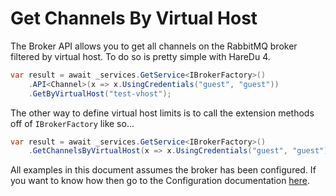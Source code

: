 # Get Channels By Virtual Host

The Broker API allows you to get all channels on the RabbitMQ broker filtered by virtual host. To do so is pretty simple with HareDu 4.

```c#
var result = await _services.GetService<IBrokerFactory>()
    .API<Channel>(x => x.UsingCredentials("guest", "guest"))
    .GetByVirtualHost("test-vhost");
```

The other way to define virtual host limits is to call the extension methods off of ```IBrokerFactory``` like so...

```c#
var result = await _services.GetService<IBrokerFactory>()
    .GetChannelsByVirtualHost(x => x.UsingCredentials("guest", "guest"), "test-vhost");
```

All examples in this document assumes the broker has been configured. If you want to know how then go to the Configuration documentation [here](https://github.com/ahives/HareDu3/blob/master/docs/configuration.md).


